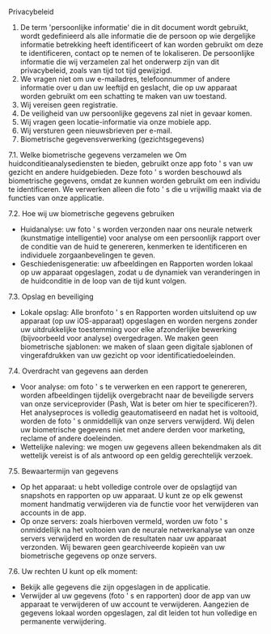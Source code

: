 Privacybeleid

1. De term 'persoonlijke informatie' die in dit document wordt gebruikt, wordt gedefinieerd als alle informatie die de persoon op wie dergelijke informatie betrekking heeft identificeert of kan worden gebruikt om deze te identificeren, contact op te nemen of te lokaliseren. De persoonlijke informatie die wij verzamelen zal het onderwerp zijn van dit privacybeleid, zoals van tijd tot tijd gewijzigd.
2. We vragen niet om uw e-mailadres, telefoonnummer of andere informatie over u dan uw leeftijd en geslacht, die op uw apparaat worden gebruikt om een schatting te maken van uw toestand.
3. Wij vereisen geen registratie.
4. De veiligheid van uw persoonlijke gegevens zal niet in gevaar komen.
5. Wij vragen geen locatie-informatie via onze mobiele app.
6. Wij versturen geen nieuwsbrieven per e-mail.
7. Biometrische gegevensverwerking (gezichtsgegevens)

7.1. Welke biometrische gegevens verzamelen we
Om huidconditieanalysediensten te bieden, gebruikt onze app foto ' s van uw gezicht en andere huidgebieden. Deze foto ' s worden beschouwd als biometrische gegevens, omdat ze kunnen worden gebruikt om een individu te identificeren. We verwerken alleen die foto ' s die u vrijwillig maakt via de functies van onze applicatie.

7.2. Hoe wij uw biometrische gegevens gebruiken
* Huidanalyse: uw foto ' s worden verzonden naar ons neurale netwerk (kunstmatige intelligentie) voor analyse om een persoonlijk rapport over de conditie van de huid te genereren, kenmerken te identificeren en individuele zorgaanbevelingen te geven.
* Geschiedenisgeneratie: uw afbeeldingen en Rapporten worden lokaal op uw apparaat opgeslagen, zodat u de dynamiek van veranderingen in de huidconditie in de loop van de tijd kunt volgen.

7.3. Opslag en beveiliging
* Lokale opslag: Alle bronfoto ' s en Rapporten worden uitsluitend op uw apparaat (op uw iOS-apparaat) opgeslagen en worden nergens zonder uw uitdrukkelijke toestemming voor elke afzonderlijke bewerking (bijvoorbeeld voor analyse) overgedragen.
 We maken geen biometrische sjablonen: we maken of slaan geen digitale sjablonen of vingerafdrukken van uw gezicht op voor identificatiedoeleinden.

7.4. Overdracht van gegevens aan derden
* Voor analyse: om foto ' s te verwerken en een rapport te genereren, worden afbeeldingen tijdelijk overgebracht naar de beveiligde servers van onze serviceprovider (Pash, Wat is beter om hier te specificeren?). Het analyseproces is volledig geautomatiseerd en nadat het is voltooid, worden de foto ' s onmiddellijk van onze servers verwijderd. Wij delen uw biometrische gegevens niet met andere derden voor marketing, reclame of andere doeleinden.
* Wettelijke naleving: we mogen uw gegevens alleen bekendmaken als dit wettelijk vereist is of als antwoord op een geldig gerechtelijk verzoek.

7.5. Bewaartermijn van gegevens
* Op het apparaat: u hebt volledige controle over de opslagtijd van snapshots en rapporten op uw apparaat. U kunt ze op elk gewenst moment handmatig verwijderen via de functie voor het verwijderen van accounts in de app.
* Op onze servers: zoals hierboven vermeld, worden uw foto ' s onmiddellijk na het voltooien van de neurale netwerkanalyse van onze servers verwijderd en worden de resultaten naar uw apparaat verzonden. Wij bewaren geen gearchiveerde kopieën van uw biometrische gegevens op onze servers.

7.6. Uw rechten
U kunt op elk moment:
* Bekijk alle gegevens die zijn opgeslagen in de applicatie.
* Verwijder al uw gegevens (foto ' s en rapporten) door de app van uw apparaat te verwijderen of uw account te verwijderen. Aangezien de gegevens lokaal worden opgeslagen, zal dit leiden tot hun volledige en permanente verwijdering.

